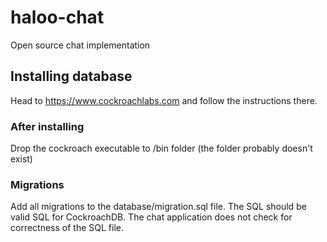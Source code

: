 # haloo-chat
Open source chat implementation

## Installing database 
Head to https://www.cockroachlabs.com and follow the instructions there.
### After installing
Drop the cockroach executable to /bin folder (the folder probably doesn't exist)
### Migrations
Add all migrations to the database/migration.sql file. The SQL should be valid SQL for CockroachDB. The chat application does not check for correctness of the SQL file.